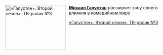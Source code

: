 <!--2025-07-20 08:00:07-->
<div class="yb">
  <div class="rss kino_kino"><a href="https://www.kino-teatr.ru/video/51587/" title="«Галустян+. Второй сезон». ТВ-ролик №3"><img src="https://www.kino-teatr.ru/video/7/8/51587/poster.jpg" width="196" height="147" align="left" hspace="5" style="margin: 0px 10px 0px 5px" alt="«Галустян+. Второй сезон». ТВ-ролик №3"/></a><a href=https://www.kino-teatr.ru/kino/acter/m/ros/6463/bio/ target=_blank><strong>Михаил Галустян</strong></a> расширяет зону своего влияния в комедийном мире <p class="titl"><a href="https://www.kino-teatr.ru/video/51587/">«Галустян+. Второй сезон». ТВ-ролик №3</a></p></div>
</div>
